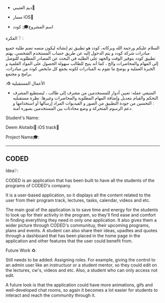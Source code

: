 - ديم العتيبي🤍

- مسار iOS🫡 

- اسم المشروع🎓: كودد

الفكرة ❔ :

السلام عليكم ورحمة الله وبركاته، 
كودد هو تطبيق تم إنشائه ليكون منصه تضم طلبة جميع مبادرات  شركة كودد و يتم الدخول إليه عن طريق حساب المستخدم الشخصي. 
يهتم تطبيق كودد بتوفير الوقت والجهد على الطلبه في البحث عن المصادر المطلوبه للتوصل إلى المهام والمحاضرات والخ ، كما أنه يتيح للطالب سهولة الحصول على المواد العلمية و الخبرة العملية و يوضح ما تقوم به المبادرات لكونه يجمع كل مايخص كودد من مبادرات، برامج و مجتمع. 


:♻️ الأعمال المستقبلية

- المتبقي عمله: تعيين أدوار للمستخدمين من مشرف إلى طالب ، ليستطيع المشرف التحكم والقيام بتعديل وإضافة المهام المطلوبة والمحاضرات وغيرها. 
نظرة  مستقبليه : التحسين من جودة التطبيق من الصور و الفيديوات المراد إرسالها أو استخذامها و دعم الرسوم المتحركة و وضع محادثات  بين المستخدمين بصورة آمنة. 




Student's Name:

Deem Alotaibi🤍
iOS track🫡

Project Name🎓:
_____
CODED 
-----

Idea❔:

CODED is an application that has been built to have all the students of the programs of CODED's company. 

It is a user-based application, so it displays all the content related to the user from their program track, lectures, tasks, calendar, videos and etc. 

The main goal of the application is to save time and energy for the students to look up for their activity in the program, so they'll find ease and comfort in finding everything they need in only one application. It also gives them a wider picture through CODED's communituy, their upcoming programs, plans and events. A student can also share their ideas, upadtes and quotes through a dashboard that has been placed in the home page in the application and other features that the user could benefit from. 



Future Work ♻️:

Still needs to be added: Assigning roles. For example, giving the control to an admin user like an instructuor or a student mentor, so they could edit on the lectures, cw's, videos and etc. Also, a student who can only access not edit. 

A future look is that the application could have more animations, gifs and well-developed chat rooms, so again it becomes a lot easier for students to interact and reach the community through it. 

